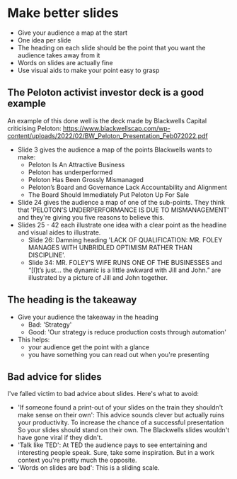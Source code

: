 # Make better slides
- Give your audience a map at the start
- One idea per slide
- The heading on each slide should be the point that you want the audience takes away from it
- Words on slides are actually fine
- Use visual aids to make your point easy to grasp

## The Peloton activist investor deck is a good example

An example of this done well is the deck made by Blackwells Capital criticising Peloton: https://www.blackwellscap.com/wp-content/uploads/2022/02/BW_Peloton_Presentation_Feb072022.pdf

- Slide 3 gives the audience a map of the points Blackwells wants to make:
  - Peloton Is An Attractive Business
  - Peloton has underperformed
  - Peloton Has Been Grossly Mismanaged
  - Peloton’s Board and Governance Lack Accountability and Alignment
  - The Board Should Immediately Put Peloton Up For Sale 
- Slide 24 gives the audience a map of one of the sub-points. They think that 'PELOTON’S UNDERPERFORMANCE IS DUE TO MISMANAGEMENT' and they're giving you five reasons to believe this.
- Slides 25 - 42 each illustrate one idea with a clear point as the headline and visual aides to illustrate.
  - Slide 26: Damning heading 'LACK OF QUALIFICATION: MR. FOLEY MANAGES WITH UNBRIDLED OPTIMISM RATHER THAN DISCIPLINE'.
  - Slide 34: MR. FOLEY’S WIFE RUNS ONE OF THE BUSINESSES and “[I]t’s just... the dynamic is a little awkward with Jill and John.” are illustrated by a picture of Jill and John together.

## The heading is the takeaway
- Give your audience the takeaway in the heading
	- Bad: 'Strategy'
	- Good: 'Our strategy is reduce production costs through automation'
- This helps:
  - your audience get the point with a glance
  - you have something you can read out when you're presenting

## Bad advice for slides

I've falled victim to bad advice about slides. Here's what to avoid:
- 'If someone found a print-out of your slides on the train they shouldn't make sense on their own': This advice sounds clever but actually ruins your productivity. To increase the chance of a successful presentation So your slides should stand on their own. The Blackwells slides wouldn't have gone viral if they didn't.
- 'Talk like TED': At TED the audience pays to see entertaining and interesting people speak. Sure, take some inspiration. But in a work context you're pretty much the opposite. 
- 'Words on slides are bad': This is a sliding scale. 
